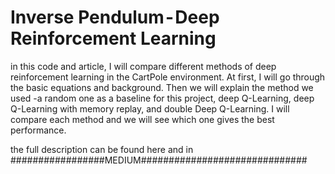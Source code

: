 # Inverse Pendulum - Deep Reinforcement Learning
in this code and article, I will compare different methods of deep reinforcement learning in the CartPole environment. At first, I will go through the basic equations and background. Then we will explain the method we used -a random one as a baseline for this project, deep Q-Learning, deep Q-Learning with memory replay, and double Deep Q-Learning. I will compare each method and we will see which one gives the best performance.

the full description can be found here and in #################MEDIUM############################## 
